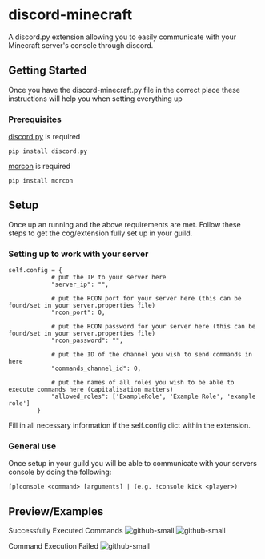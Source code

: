 # discord-minecraft
A discord.py extension allowing you to easily communicate with your Minecraft server's console through discord. 


## Getting Started

Once you have the discord-minecraft.py file in the correct place these instructions will help you when setting everything up

### Prerequisites

[discord.py](https://pypi.org/project/discord.py/) is required

```
pip install discord.py
```

[mcrcon](https://pypi.org/project/mcrcon/) is required

```
pip install mcrcon
```


## Setup

Once up an running and the above requirements are met. Follow these steps to get the cog/extension fully set up in your guild.

### Setting up to work with your server

```
self.config = {
            # put the IP to your server here
            "server_ip": "",

            # put the RCON port for your server here (this can be found/set in your server.properties file)
            "rcon_port": 0,

            # put the RCON password for your server here (this can be found/set in your server.properties file)
            "rcon_password": "",

            # put the ID of the channel you wish to send commands in here
            "commands_channel_id": 0,

            # put the names of all roles you wish to be able to execute commands here (capitalisation matters)
            "allowed_roles": ['ExampleRole', 'Example Role', 'example role']
        }
```
Fill in all necessary information if the self.config dict within the extension.

### General use

Once setup in your guild you will be able to communicate with your servers console by doing the following:
```
[p]console <command> [arguments] | (e.g. !console kick <player>)
```

## Preview/Examples

Successfully Executed Commands
![github-small](https://raffsimms.com/files/Discord-0889.png)
![github-small](https://raffsimms.com/files/Discord-0890.png)

Command Execution Failed
![github-small](https://raffsimms.com/files/Discord-0888.png)

